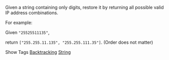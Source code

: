 Given a string containing only digits, restore it by returning all possible valid IP address combinations.

For example:  
 Given `"25525511135"`,

return `["255.255.11.135", "255.255.111.35"]`. (Order does not matter)

Show Tags
 [Backtracking](/tag/backtracking/) [String](/tag/string/)
